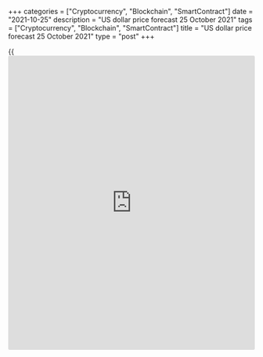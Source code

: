 +++
categories = ["Cryptocurrency", "Blockchain", "SmartContract"]
date = "2021-10-25"
description = "US dollar price forecast 25 October 2021"
tags = ["Cryptocurrency", "Blockchain", "SmartContract"]
title = "US dollar price forecast 25 October 2021"
type = "post"
+++

{{<iframe id="large-banner" src="https://www.bounty.group/#slide=16.0" width="100%" height="600" scrolling="no" style="border: 0px solid rgb(216, 221, 230); border-radius: 3px;">}}

2021-10-25

2021-10-25

Dollar holds back. Forecast as of 25.10.2021Dmitri Demidenko

The Bank of England is not afraid of a GDP downturn. The Fed’s situation
is different. Hiking interest rates could result in global stagflation.
How will the Fed’s actions affect the [EURUSD][1]? Let us discuss the
Forex outlook and make up a trading plan.

## Weekly US dollar fundamental forecast

The euro-area PMI is down to a six-month low of 54.3 in October; Goldman
Sachs cuts China’s growth forecast for 2022 from 5.6% to 5.2%, and
[investor](https://www.fintechee.com/tutorial-for-forex-trading/investor-mode/)s expect Christine Lagarde to sound dovish at the upcoming ECB
meeting. Furthermore, the US retail sales data are strong, the number of
jobless claims is down to a new pre-pandemic low, and the US composite
PMI is up to a three-month high, suggesting the US GDP should feature an
impressive start in the fourth quarter. Nonetheless, the [EURUSD][1] is
rising instead of falling! What’s the matter? Have financial markets
been confused?

### Dynamics of euro-area PMI

 _Source_ _: Financial Times_

The situation reminds me of the events of the second half of 2020. The
US economy is quickly recovering, the US stock indexes are rising, and
the Fed is passive, unwilling to normalize monetary [policy](https://www.fintechee.com/policy/). Investors
believe the US economy will provide support for the rest of the world
and buy anything but the greenback. The [EURUSD][1] bulls are not
concerned about the problems of the euro-area and China’s economies as
they are backed by such a giant as the USA. The situation is similar to
the earlier events, isn’t it? But there is one exception.

At that time, the market firmly believed in the Fed's mantra about the
temporary nature of high inflation, since it had an example of the
previous crisis, when, despite large-scale fiscal and monetary stimulus,
consumer prices did not accelerate properly. Investors now have strong
doubts about the slowdown in CPI in the second half of 2022. This is
evidenced by the increase in the 10-year breakeven rate to 2.64%, the
highest level since 2012. According to Invesco estimates, the Fed's
injection into the financial system from December to August 2021
expanded the money supply by $5.5 trillion. It will grow by about $5.1
trillion by 2024, while the economy and savings will absorb only $2.4
trillion. The rest will fall into the inflationary system. High prices
have come to the United States for a long time, although Janet Yellen
says that the United States has not lost control over consumer prices.

Roughly the same thing is happening in other countries. Their advantage
is that due to their smaller scale and, accordingly, less impact on
global GDP, they can afford to raise the rates, while the USA cannot. It
is one thing if, in the current situation, monetary [policy](https://www.fintechee.com/policy/) is tightened
by the Bank of England, it is another thing if the Fed does it. If
Jerome Powell and his colleagues give in to the CPI pressure, it could
lead to global stagflation! The UK can afford to tighten monetary
[policy](https://www.fintechee.com/policy/), the world economy cannot. Therefore, the UK bond yield is
growing faster than the US yield, contributing to the strengthening of
the pound and the euro against the US dollar.

### Dynamics of bond yields in UK and USA

 _Source_ _: Financial Times_

### Weekly [EURUSD][1] trading plan

[EURUSD][1] bulls are driving the price up in the hope that the Fed
won’t raise the federal funds rate earlier than in September 2022. If
the price breaks out the resistance at 1.168-1.1685, it could continue
growing to 1.172 and 1.1745.





## Price chart of EURUSD in real time mode

The content of this article reflects the author’s opinion and does not
necessarily reflect the official position of LiteForex. The material
published on this page is provided for informational purposes only and
should not be considered as the provision of investment advice for the
purposes of Directive 2004/39/EC.

Rate this article:

{{value}}

( {{count}} {{title}} )

   1. my.liteforex.com/trading/chart?symbol=EURUSD